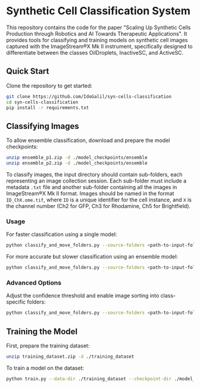 # Synthetic Cell Classification System

This repository contains the code for the paper "Scaling Up Synthetic Cells Production through Robotics and AI Towards Therapeutic Applications". It provides tools for classifying and training models on synthetic cell images captured with the ImageStream®X Mk II instrument, specifically designed to differentiate between the classes OilDroplets, InactiveSC, and ActiveSC.

## Quick Start

Clone the repository to get started:

```bash
git clone https://github.com/IdoGalil/syn-cells-classification
cd syn-cells-classification
pip install -r requirements.txt
```

## Classifying Images

To allow ensemble classification, download and prepare the model checkpoints:

```bash
unzip ensemble_p1.zip -d ./model_checkpoints/ensemble
unzip ensemble_p2.zip -d ./model_checkpoints/ensemble
```

To classify images, the input directory should contain sub-folders, each representing an image collection session. Each sub-folder must include a metadata `.txt` file and another sub-folder containing all the images in ImageStream®X Mk II format. Images should be named in the format `ID_ChX.ome.tif`, where `ID` is a unique identifier for the cell instance, and `X` is the channel number (Ch2 for GFP, Ch3 for Rhodamine, Ch5 for Brightfield).

### Usage

For faster classification using a single model:

```bash
python classify_and_move_folders.py --source-folders <path-to-input-folder> --output-folder <path-to-output-folder> --fast-model-path ./model_checkpoints/tf_efficientnetv2_b0.in1k.pt
```

For more accurate but slower classification using an ensemble model:

```bash
python classify_and_move_folders.py --source-folders <path-to-input-folder> --output-folder <path-to-output-folder> --ensemble-path ./model_checkpoints/ensemble --use-ensemble
```

### Advanced Options

Adjust the confidence threshold and enable image sorting into class-specific folders:

```bash
python classify_and_move_folders.py --source-folders <path-to-input-folder> --output-folder <path-to-output-folder> --use-ensemble --sort-images --coverage 0.93
```

## Training the Model

First, prepare the training dataset:

```bash
unzip training_dataset.zip -d ./training_dataset
```

To train a model on the dataset:

```bash
python train.py --data-dir ./training_dataset --checkpoint-dir ./model_checkpoints
```
